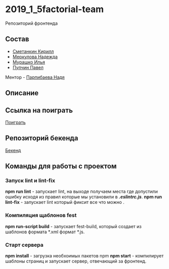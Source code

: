 # 2019_1_5factorial-team

Репозиторий фронтенда 

## Состав

- [Сметанкин Кирилл](https://github.com/smet1)
- [Меркулова Надежда](https://github.com/crueltycute)
- [Мурашко Илья](https://github.com/MrOcumare)
- [Пупчин Павел](https://github.com/4taa)

Ментор - [Парпибаева Надя](https://github.com/Thewhiterabbit123)

## Описание

## Ссылка на поиграть

[Поиграть](http://78.155.207.69:4000/)

## Репозиторий бекенда
 
[Бекенд](https://github.com/go-park-mail-ru/2019_1_5factorial-team)

## Команды для работы с проектом

### Запуск lint и lint-fix
**npm run lint** - запускает lint, на выходе получаем места где допустили ошибку исходя из правил которые мы установили в ***.eslintrc.js***.
**npm run lint-fix** - запускает lint который фиксит все что можно .

### Компиляция щаблонов fest
**npm run-script build** - запускает fest-build, который создает из шаблонов формата *.xml формат *.js.

### Старт сервера
**npm install** - загрузка необхоимых пакетов npm
**npm start** - компилирует шаблоны страниц и запускает сервер, отвечающий за фронтенд.
